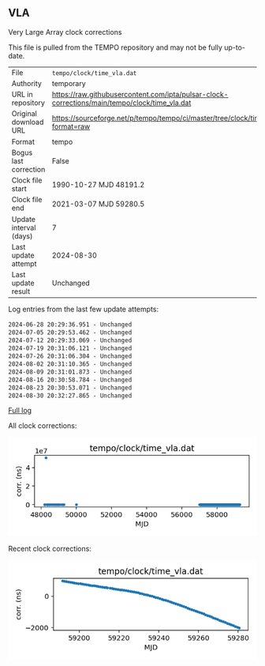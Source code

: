 
## VLA

Very Large Array clock corrections

This file is pulled from the TEMPO repository and may not be fully
up-to-date. 

|     |     |
|:--- |:--- |
| File | `tempo/clock/time_vla.dat` |
| Authority | temporary |
| URL in repository | <https://raw.githubusercontent.com/ipta/pulsar-clock-corrections/main/tempo/clock/time_vla.dat> |
| Original download URL | <https://sourceforge.net/p/tempo/tempo/ci/master/tree/clock/time_vla.dat?format=raw> |
| Format | tempo |
| Bogus last correction | False |
| Clock file start | 1990-10-27 MJD 48191.2 |
| Clock file end | 2021-03-07 MJD 59280.5 |
| Update interval (days) | 7 |
| Last update attempt | 2024-08-30 |
| Last update result | Unchanged |

Log entries from the last few update attempts:
```
2024-06-28 20:29:36.951 - Unchanged
2024-07-05 20:29:53.462 - Unchanged
2024-07-12 20:29:33.069 - Unchanged
2024-07-19 20:31:06.121 - Unchanged
2024-07-26 20:31:06.304 - Unchanged
2024-08-02 20:31:10.365 - Unchanged
2024-08-09 20:31:01.873 - Unchanged
2024-08-16 20:30:58.784 - Unchanged
2024-08-23 20:30:53.071 - Unchanged
2024-08-30 20:32:27.865 - Unchanged
```
[Full log](https://raw.githubusercontent.com/ipta/pulsar-clock-corrections/main/log/tempo/clock/time_vla.dat.log)


All clock corrections:

![plot of all clock corrections](time_vla.dat.png "All corrections")

Recent clock corrections:

![plot of recent clock corrections](time_vla.dat.short.png "Recent corrections")

